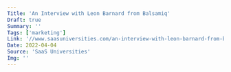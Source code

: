 ```yaml
---
Title: 'An Interview with Leon Barnard from Balsamiq'
Draft: true
Summary: ''
Tags: ['marketing']
Link: '//www.saasuniversities.com/an-interview-with-leon-barnard-from-balsamiq/'
Date: 2022-04-04
Source: 'SaaS Universities'
Img: ''
---
```

